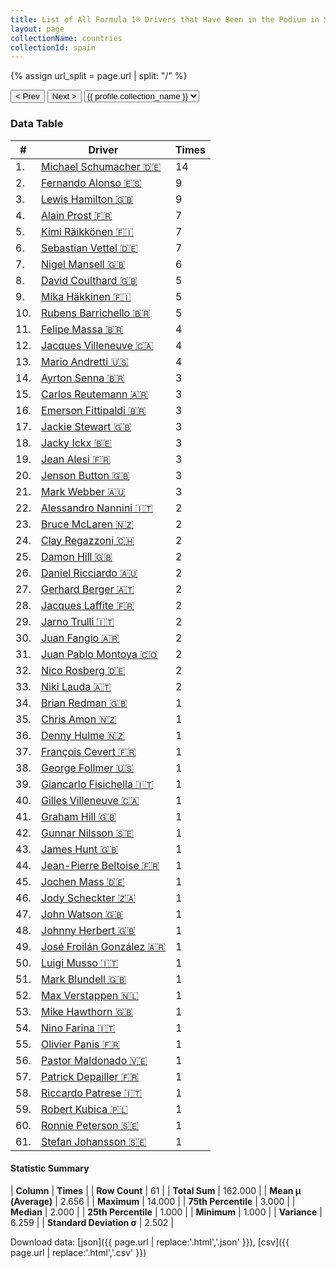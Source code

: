 ```yaml
---
title: List of All Formula 1® Drivers that Have Been in the Podium in Spain by Number of Times
layout: page
collectionName: countries
collectionId: spain
---
```


{% assign url_split = page.url | split: "/" %}
<div id="collection-navigation">
<button onclick="selector.options[selector.selectedIndex-1].value && (window.location = selector.options[selector.selectedIndex-1].value);">&lt; Prev</button>
<button onclick="selector.options[selector.selectedIndex+1].value && (window.location = selector.options[selector.selectedIndex+1].value);">Next &gt;</button>
<select id="selector" onchange="this.options[this.selectedIndex].value && (window.location = this.options[this.selectedIndex].value);">
  {% for collectionId in site.data[page.collectionName].refs %}
    {% if collectionId == page.collectionId %}
      {% assign selected = "selected" %}
    {% else %}
      {% assign selected = "" %}
    {% endif %}
    {% assign profile = site.data[page.collectionName][collectionId].profile %}
    <option value="/f1/{{ page.collectionName }}/{{ collectionId }}/{{ url_split[4] }}" {{ selected }}>{{ profile.collection_name }}</option>
  {% endfor %}
</select>
</div>

<canvas id="chart" width="400" height="180"></canvas>
<script>
var data = {
    "datasets": [
        {
            "backgroundColor": [
                "#9C8E8D",
                "#9C8E8D",
                "#9C8E8D",
                "#9C8E8D",
                "#9C8E8D",
                "#9C8E8D",
                "#9C8E8D",
                "#9C8E8D",
                "#9C8E8D",
                "#9C8E8D",
                "#9C8E8D",
                "#9C8E8D",
                "#9C8E8D",
                "#9C8E8D",
                "#9C8E8D",
                "#9C8E8D",
                "#9C8E8D",
                "#9C8E8D",
                "#9C8E8D",
                "#9C8E8D",
                "#9C8E8D",
                "#9C8E8D",
                "#9C8E8D",
                "#9C8E8D",
                "#9C8E8D",
                "#9C8E8D",
                "#9C8E8D",
                "#9C8E8D",
                "#9C8E8D",
                "#9C8E8D",
                "#9C8E8D",
                "#9C8E8D",
                "#9C8E8D",
                "#9C8E8D",
                "#9C8E8D",
                "#9C8E8D",
                "#9C8E8D",
                "#9C8E8D",
                "#9C8E8D",
                "#9C8E8D",
                "#9C8E8D",
                "#9C8E8D",
                "#9C8E8D",
                "#9C8E8D",
                "#9C8E8D",
                "#9C8E8D",
                "#9C8E8D",
                "#9C8E8D",
                "#9C8E8D",
                "#9C8E8D",
                "#9C8E8D",
                "#9C8E8D",
                "#9C8E8D",
                "#9C8E8D",
                "#9C8E8D",
                "#9C8E8D",
                "#9C8E8D",
                "#9C8E8D",
                "#9C8E8D",
                "#9C8E8D",
                "#9C8E8D"
            ],
            "borderColor": [
                "#1D181E",
                "#1D181E",
                "#1D181E",
                "#1D181E",
                "#1D181E",
                "#1D181E",
                "#1D181E",
                "#1D181E",
                "#1D181E",
                "#1D181E",
                "#1D181E",
                "#1D181E",
                "#1D181E",
                "#1D181E",
                "#1D181E",
                "#1D181E",
                "#1D181E",
                "#1D181E",
                "#1D181E",
                "#1D181E",
                "#1D181E",
                "#1D181E",
                "#1D181E",
                "#1D181E",
                "#1D181E",
                "#1D181E",
                "#1D181E",
                "#1D181E",
                "#1D181E",
                "#1D181E",
                "#1D181E",
                "#1D181E",
                "#1D181E",
                "#1D181E",
                "#1D181E",
                "#1D181E",
                "#1D181E",
                "#1D181E",
                "#1D181E",
                "#1D181E",
                "#1D181E",
                "#1D181E",
                "#1D181E",
                "#1D181E",
                "#1D181E",
                "#1D181E",
                "#1D181E",
                "#1D181E",
                "#1D181E",
                "#1D181E",
                "#1D181E",
                "#1D181E",
                "#1D181E",
                "#1D181E",
                "#1D181E",
                "#1D181E",
                "#1D181E",
                "#1D181E",
                "#1D181E",
                "#1D181E",
                "#1D181E"
            ],
            "borderWidth": 1,
            "data": [
                14.0,
                9.0,
                9.0,
                7.0,
                7.0,
                7.0,
                6.0,
                5.0,
                5.0,
                5.0,
                4.0,
                4.0,
                4.0,
                3.0,
                3.0,
                3.0,
                3.0,
                3.0,
                3.0,
                3.0,
                3.0,
                2.0,
                2.0,
                2.0,
                2.0,
                2.0,
                2.0,
                2.0,
                2.0,
                2.0,
                2.0,
                2.0,
                2.0,
                1.0,
                1.0,
                1.0,
                1.0,
                1.0,
                1.0,
                1.0,
                1.0,
                1.0,
                1.0,
                1.0,
                1.0,
                1.0,
                1.0,
                1.0,
                1.0,
                1.0,
                1.0,
                1.0,
                1.0,
                1.0,
                1.0,
                1.0,
                1.0,
                1.0,
                1.0,
                1.0,
                1.0
            ],
            "label": "Times"
        }
    ],
    "labels": [
        "Michael Schumacher",
        "Fernando Alonso",
        "Lewis Hamilton",
        "Alain Prost",
        "Kimi Räikkönen",
        "Sebastian Vettel",
        "Nigel Mansell",
        "David Coulthard",
        "Mika Häkkinen",
        "Rubens Barrichello",
        "Felipe Massa",
        "Jacques Villeneuve",
        "Mario Andretti",
        "Ayrton Senna",
        "Carlos Reutemann",
        "Emerson Fittipaldi",
        "Jackie Stewart",
        "Jacky Ickx",
        "Jean Alesi",
        "Jenson Button",
        "Mark Webber",
        "Alessandro Nannini",
        "Bruce McLaren",
        "Clay Regazzoni",
        "Damon Hill",
        "Daniel Ricciardo",
        "Gerhard Berger",
        "Jacques Laffite",
        "Jarno Trulli",
        "Juan Fangio",
        "Juan Pablo Montoya",
        "Nico Rosberg",
        "Niki Lauda",
        "Brian Redman",
        "Chris Amon",
        "Denny Hulme",
        "François Cevert",
        "George Follmer",
        "Giancarlo Fisichella",
        "Gilles Villeneuve",
        "Graham Hill",
        "Gunnar Nilsson",
        "James Hunt",
        "Jean-Pierre Beltoise",
        "Jochen Mass",
        "Jody Scheckter",
        "John Watson",
        "Johnny Herbert",
        "José Froilán González",
        "Luigi Musso",
        "Mark Blundell",
        "Max Verstappen",
        "Mike Hawthorn",
        "Nino Farina",
        "Olivier Panis",
        "Pastor Maldonado",
        "Patrick Depailler",
        "Riccardo Patrese",
        "Robert Kubica",
        "Ronnie Peterson",
        "Stefan Johansson"
    ]
};
var options = {
  legend: {
    display: false
  },
  scales: {
    xAxes: [{
      ticks: {
        beginAtZero: true,
        maxRotation: 180,
        display: window.innerWidth > 800
      }
    }],
    yAxes: [{
      ticks: {
        beginAtZero: true
      }
    }]
  },
  onResize: function(chart, size) {
    chart.options.scales.xAxes[0].ticks.display = size.width > 800;
  }
};
var chart = new Chart("chart", {
    data: data,
    type: 'bar',
    options: options
});
</script>



### Data Table

| # | Driver | Times |
|--|--|--|
| 1. | [Michael Schumacher 🇩🇪](/f1/drivers/michael_schumacher) | 14 |
| 2. | [Fernando Alonso 🇪🇸](/f1/drivers/alonso) | 9 |
| 3. | [Lewis Hamilton 🇬🇧](/f1/drivers/hamilton) | 9 |
| 4. | [Alain Prost 🇫🇷](/f1/drivers/prost) | 7 |
| 5. | [Kimi Räikkönen 🇫🇮](/f1/drivers/raikkonen) | 7 |
| 6. | [Sebastian Vettel 🇩🇪](/f1/drivers/vettel) | 7 |
| 7. | [Nigel Mansell 🇬🇧](/f1/drivers/mansell) | 6 |
| 8. | [David Coulthard 🇬🇧](/f1/drivers/coulthard) | 5 |
| 9. | [Mika Häkkinen 🇫🇮](/f1/drivers/hakkinen) | 5 |
| 10. | [Rubens Barrichello 🇧🇷](/f1/drivers/barrichello) | 5 |
| 11. | [Felipe Massa 🇧🇷](/f1/drivers/massa) | 4 |
| 12. | [Jacques Villeneuve 🇨🇦](/f1/drivers/villeneuve) | 4 |
| 13. | [Mario Andretti 🇺🇸](/f1/drivers/mario_andretti) | 4 |
| 14. | [Ayrton Senna 🇧🇷](/f1/drivers/senna) | 3 |
| 15. | [Carlos Reutemann 🇦🇷](/f1/drivers/reutemann) | 3 |
| 16. | [Emerson Fittipaldi 🇧🇷](/f1/drivers/emerson_fittipaldi) | 3 |
| 17. | [Jackie Stewart 🇬🇧](/f1/drivers/stewart) | 3 |
| 18. | [Jacky Ickx 🇧🇪](/f1/drivers/ickx) | 3 |
| 19. | [Jean Alesi 🇫🇷](/f1/drivers/alesi) | 3 |
| 20. | [Jenson Button 🇬🇧](/f1/drivers/button) | 3 |
| 21. | [Mark Webber 🇦🇺](/f1/drivers/webber) | 3 |
| 22. | [Alessandro Nannini 🇮🇹](/f1/drivers/nannini) | 2 |
| 23. | [Bruce McLaren 🇳🇿](/f1/drivers/mclaren) | 2 |
| 24. | [Clay Regazzoni 🇨🇭](/f1/drivers/regazzoni) | 2 |
| 25. | [Damon Hill 🇬🇧](/f1/drivers/damon_hill) | 2 |
| 26. | [Daniel Ricciardo 🇦🇺](/f1/drivers/ricciardo) | 2 |
| 27. | [Gerhard Berger 🇦🇹](/f1/drivers/berger) | 2 |
| 28. | [Jacques Laffite 🇫🇷](/f1/drivers/laffite) | 2 |
| 29. | [Jarno Trulli 🇮🇹](/f1/drivers/trulli) | 2 |
| 30. | [Juan Fangio 🇦🇷](/f1/drivers/fangio) | 2 |
| 31. | [Juan Pablo Montoya 🇨🇴](/f1/drivers/montoya) | 2 |
| 32. | [Nico Rosberg 🇩🇪](/f1/drivers/rosberg) | 2 |
| 33. | [Niki Lauda 🇦🇹](/f1/drivers/lauda) | 2 |
| 34. | [Brian Redman 🇬🇧](/f1/drivers/redman) | 1 |
| 35. | [Chris Amon 🇳🇿](/f1/drivers/amon) | 1 |
| 36. | [Denny Hulme 🇳🇿](/f1/drivers/hulme) | 1 |
| 37. | [François Cevert 🇫🇷](/f1/drivers/cevert) | 1 |
| 38. | [George Follmer 🇺🇸](/f1/drivers/follmer) | 1 |
| 39. | [Giancarlo Fisichella 🇮🇹](/f1/drivers/fisichella) | 1 |
| 40. | [Gilles Villeneuve 🇨🇦](/f1/drivers/gilles_villeneuve) | 1 |
| 41. | [Graham Hill 🇬🇧](/f1/drivers/hill) | 1 |
| 42. | [Gunnar Nilsson 🇸🇪](/f1/drivers/nilsson) | 1 |
| 43. | [James Hunt 🇬🇧](/f1/drivers/hunt) | 1 |
| 44. | [Jean-Pierre Beltoise 🇫🇷](/f1/drivers/beltoise) | 1 |
| 45. | [Jochen Mass 🇩🇪](/f1/drivers/mass) | 1 |
| 46. | [Jody Scheckter 🇿🇦](/f1/drivers/scheckter) | 1 |
| 47. | [John Watson 🇬🇧](/f1/drivers/watson) | 1 |
| 48. | [Johnny Herbert 🇬🇧](/f1/drivers/herbert) | 1 |
| 49. | [José Froilán González 🇦🇷](/f1/drivers/gonzalez) | 1 |
| 50. | [Luigi Musso 🇮🇹](/f1/drivers/musso) | 1 |
| 51. | [Mark Blundell 🇬🇧](/f1/drivers/blundell) | 1 |
| 52. | [Max Verstappen 🇳🇱](/f1/drivers/max_verstappen) | 1 |
| 53. | [Mike Hawthorn 🇬🇧](/f1/drivers/hawthorn) | 1 |
| 54. | [Nino Farina 🇮🇹](/f1/drivers/farina) | 1 |
| 55. | [Olivier Panis 🇫🇷](/f1/drivers/panis) | 1 |
| 56. | [Pastor Maldonado 🇻🇪](/f1/drivers/maldonado) | 1 |
| 57. | [Patrick Depailler 🇫🇷](/f1/drivers/depailler) | 1 |
| 58. | [Riccardo Patrese 🇮🇹](/f1/drivers/patrese) | 1 |
| 59. | [Robert Kubica 🇵🇱](/f1/drivers/kubica) | 1 |
| 60. | [Ronnie Peterson 🇸🇪](/f1/drivers/peterson) | 1 |
| 61. | [Stefan Johansson 🇸🇪](/f1/drivers/johansson) | 1 |

#### Statistic Summary

| **Column** | **Times** |
| **Row Count** | 61 |
| **Total Sum** | 162.000 |
| **Mean μ (Average)** | 2.656 |
| **Maximum** | 14.000 |
| **75th Percentile** | 3.000 |
| **Median** | 2.000 |
| **25th Percentile** | 1.000 |
| **Minimum** | 1.000 |
| **Variance** | 6.259 |
| **Standard Deviation σ** | 2.502 |

Download data: [json]({{ page.url | replace:'.html','.json' }}), [csv]({{ page.url | replace:'.html','.csv' }})
